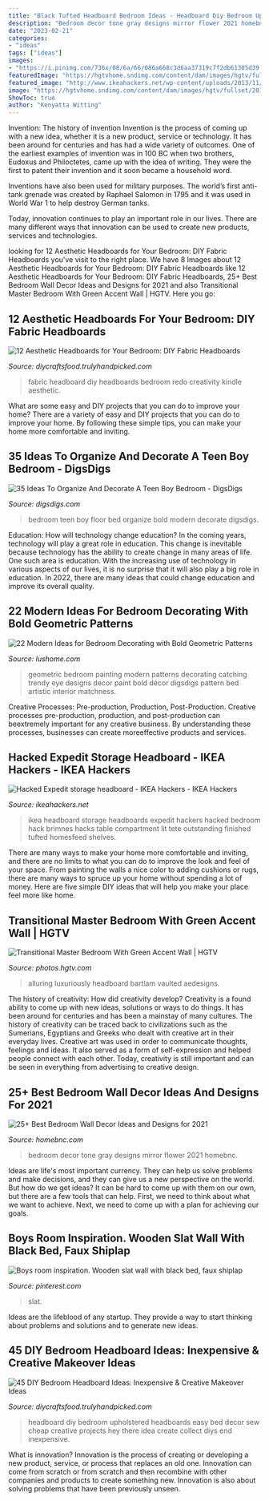 ```yaml
---
title: "Black Tufted Headboard Bedroom Ideas - Headboard Diy Bedroom Upholstered Headboards Easy Bed Decor Sew Cheap Creative Projects Hey There Idea Create Collect Diys End Inexpensive"
description: "Bedroom decor tone gray designs mirror flower 2021 homebnc"
date: "2023-02-21"
categories:
- "ideas"
tags: ["ideas"]
images:
- "https://i.pinimg.com/736x/08/6a/66/086a668c3d6aa37319c7f2db61305d39.jpg"
featuredImage: "https://hgtvhome.sndimg.com/content/dam/images/hgtv/fullset/2019/8/9/0/IO_Amy-Elbaum_Greenbush-Ave_18.jpg.rend.hgtvcom.966.1449.suffix/1565377260990.jpeg"
featured_image: "http://www.ikeahackers.net/wp-content/uploads/2013/11/finished-headboard-for-ikea-hackers.jpg"
image: "https://hgtvhome.sndimg.com/content/dam/images/hgtv/fullset/2019/8/9/0/IO_Amy-Elbaum_Greenbush-Ave_18.jpg.rend.hgtvcom.966.1449.suffix/1565377260990.jpeg"
ShowToc: true
author: "Kenyatta Witting"
---
```



Invention: The history of invention
Invention is the process of coming up with a new idea, whether it is a new product, service or technology. It has been around for centuries and has had a wide variety of outcomes. 
One of the earliest examples of invention was in 100 BC when two brothers, Eudoxus and Philoctetes, came up with the idea of writing. They were the first to patent their invention and it soon became a household word. 

Inventions have also been used for military purposes. The world’s first anti-tank grenade was created by Raphael Salomon in 1795 and it was used in World War 1 to help destroy German tanks. 

Today, innovation continues to play an important role in our lives. There are many different ways that innovation can be used to create new products, services and technologies.

	

		
looking for 12 Aesthetic Headboards for Your Bedroom: DIY Fabric Headboards you've visit to the right place. We have 8 Images about 12 Aesthetic Headboards for Your Bedroom: DIY Fabric Headboards like 12 Aesthetic Headboards for Your Bedroom: DIY Fabric Headboards, 25+ Best Bedroom Wall Decor Ideas and Designs for 2021 and also Transitional Master Bedroom With Green Accent Wall | HGTV. Here you go:
		
    
## 12 Aesthetic Headboards For Your Bedroom: DIY Fabric Headboards

<img loading=lazy src="https://diycraftsfood.trulyhandpicked.com/wp-content/uploads/2017/09/DIY-redo-masterbedroom-fabric-headboard.jpg" onerror="this.onerror=null;this.src='https://tse1.mm.bing.net/th?id=OIP.MWFiBZlK8Ep44zg9HZRCkAHaU_&amp;pid=15.1';" alt="12 Aesthetic Headboards for Your Bedroom: DIY Fabric Headboards">

_Source: diycraftsfood.trulyhandpicked.com_

>fabric headboard diy headboards bedroom redo creativity kindle aesthetic. 

	

What are some easy and DIY projects that you can do to improve your home?
There are a variety of easy and DIY projects that you can do to improve your home. By following these simple tips, you can make your home more comfortable and inviting.

    
## 35 Ideas To Organize And Decorate A Teen Boy Bedroom - DigsDigs

<img loading=lazy src="https://www.digsdigs.com/photos/2016/07/07-modern-bold-bedroom-with-a-bed-on-the-floor.jpg" onerror="this.onerror=null;this.src='https://tse1.mm.bing.net/th?id=OIP.mHMZZgfE5Nb9f8Zy_dIlZwAAAA&amp;pid=15.1';" alt="35 Ideas To Organize And Decorate A Teen Boy Bedroom - DigsDigs">

_Source: digsdigs.com_

>bedroom teen boy floor bed organize bold modern decorate digsdigs. 

	

Education: How will technology change education?
In the coming years, technology will play a great role in education. This change is inevitable because technology has the ability to create change in many areas of life. One such area is education. With the increasing use of technology in various aspects of our lives, it is no surprise that it will also play a big role in education. In 2022, there are many ideas that could change education and improve its overall quality.

    
## 22 Modern Ideas For Bedroom Decorating With Bold Geometric Patterns

<img loading=lazy src="https://www.lushome.com/wp-content/uploads/2015/03/modern-bedroom-decorating-geometric-patterns-15.jpg" onerror="this.onerror=null;this.src='https://tse1.mm.bing.net/th?id=OIP.kHFGGur-htv8fHFv5BB_vgHaHJ&amp;pid=15.1';" alt="22 Modern Ideas for Bedroom Decorating with Bold Geometric Patterns">

_Source: lushome.com_

>geometric bedroom painting modern patterns decorating catching trendy eye designs decor paint bold décor digsdigs pattern bed artistic interior matchness. 

	

Creative Processes: Pre-production, Production, Post-Production.
Creative processes pre-production, production, and post-production can beextremely important for any creative business. By understanding these processes, businesses can create moreeffective products and services.

    
## Hacked Expedit Storage Headboard - IKEA Hackers - IKEA Hackers

<img loading=lazy src="http://www.ikeahackers.net/wp-content/uploads/2013/11/finished-headboard-for-ikea-hackers.jpg" onerror="this.onerror=null;this.src='https://tse4.mm.bing.net/th?id=OIP.-M1p2EtjutsP-GGJ2SU-tQHaFj&amp;pid=15.1';" alt="Hacked Expedit storage headboard - IKEA Hackers - IKEA Hackers">

_Source: ikeahackers.net_

>ikea headboard storage headboards expedit hackers hacked bedroom hack brimnes hacks table compartment lit tete outstanding finished tufted homesfeed shelves. 

	

There are many ways to make your home more comfortable and inviting, and there are no limits to what you can do to improve the look and feel of your space. From painting the walls a nice color to adding cushions or rugs, there are many ways to spruce up your home without spending a lot of money. Here are five simple DIY ideas that will help you make your place feel more like home.

    
## Transitional Master Bedroom With Green Accent Wall | HGTV

<img loading=lazy src="https://hgtvhome.sndimg.com/content/dam/images/hgtv/fullset/2019/8/9/0/IO_Amy-Elbaum_Greenbush-Ave_18.jpg.rend.hgtvcom.966.1449.suffix/1565377260990.jpeg" onerror="this.onerror=null;this.src='https://tse1.mm.bing.net/th?id=OIP.5Y7LF3I9SiQz65MVeOQ7TQHaLH&amp;pid=15.1';" alt="Transitional Master Bedroom With Green Accent Wall | HGTV">

_Source: photos.hgtv.com_

>alluring luxuriously headboard bartlam vaulted aedesigns. 

	

The history of creativity: How did creativity develop?
Creativity is a found ability to come up with new ideas, solutions or ways to do things. It has been around for centuries and has been a mainstay of many cultures. The history of creativity can be traced back to civilizations such as the Sumerians, Egyptians and Greeks who dealt with creative art in their everyday lives. Creative art was used in order to communicate thoughts, feelings and ideas. It also served as a form of self-expression and helped people connect with each other. Today, creativity is still important and can be seen in everything from advertising to creative design.

    
## 25+ Best Bedroom Wall Decor Ideas And Designs For 2021

<img loading=lazy src="https://homebnc.com/homeimg/2018/04/16-bedroom-wall-decor-ideas-homebnc.jpg" onerror="this.onerror=null;this.src='https://tse2.mm.bing.net/th?id=OIP.h-HwlAt9DW_MUVzZvOYvRwHaLH&amp;pid=15.1';" alt="25+ Best Bedroom Wall Decor Ideas and Designs for 2021">

_Source: homebnc.com_

>bedroom decor tone gray designs mirror flower 2021 homebnc. 

	

Ideas are life's most important currency. They can help us solve problems and make decisions, and they can give us a new perspective on the world. But how do we get ideas? It can be hard to come up with them on our own, but there are a few tools that can help. First, we need to think about what we want to achieve. Next, we need to come up with a plan for achieving our goals.

    
## Boys Room Inspiration. Wooden Slat Wall With Black Bed, Faux Shiplap

<img loading=lazy src="https://i.pinimg.com/736x/08/6a/66/086a668c3d6aa37319c7f2db61305d39.jpg" onerror="this.onerror=null;this.src='https://tse3.mm.bing.net/th?id=OIP.Qn9Mvx9tA3NMHU7DnFXNBAHaIy&amp;pid=15.1';" alt="Boys room inspiration. Wooden slat wall with black bed, faux shiplap">

_Source: pinterest.com_

>slat. 

	

Ideas are the lifeblood of any startup. They provide a way to start thinking about problems and solutions and to generate new ideas.

    
## 45 DIY Bedroom Headboard Ideas: Inexpensive &amp; Creative Makeover Ideas

<img loading=lazy src="https://diycraftsfood.trulyhandpicked.com/wp-content/uploads/2016/05/No-sew-Upholstered-Hadboard.jpg" onerror="this.onerror=null;this.src='https://tse3.mm.bing.net/th?id=OIP.x1UbIYzjvN2kNpr91S1lHAHaLH&amp;pid=15.1';" alt="45 DIY Bedroom Headboard Ideas: Inexpensive &amp; Creative Makeover Ideas">

_Source: diycraftsfood.trulyhandpicked.com_

>headboard diy bedroom upholstered headboards easy bed decor sew cheap creative projects hey there idea create collect diys end inexpensive. 

	

What is innovation?
Innovation is the process of creating or developing a new product, service, or process that replaces an old one. Innovation can come from scratch or from scratch and then recombine with other companies and products to create something new. Innovation is also about solving problems that have been previously unseen.

